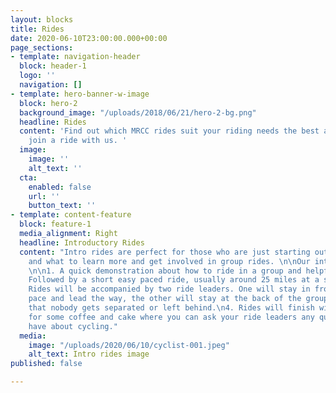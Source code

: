 ```yaml
---
layout: blocks
title: Rides
date: 2020-06-10T23:00:00.000+00:00
page_sections:
- template: navigation-header
  block: header-1
  logo: ''
  navigation: []
- template: hero-banner-w-image
  block: hero-2
  background_image: "/uploads/2018/06/21/hero-2-bg.png"
  headline: Rides
  content: 'Find out which MRCC rides suit your riding needs the best and when to
    join a ride with us. '
  image:
    image: ''
    alt_text: ''
  cta:
    enabled: false
    url: ''
    button_text: ''
- template: content-feature
  block: feature-1
  media_alignment: Right
  headline: Introductory Rides
  content: "Intro rides are perfect for those who are just starting out in road cycling
    and what to learn more and get involved in group rides. \n\nOur intro rides include:
    \n\n1. A quick demonstration about how to ride in a group and helpful safety tips\n2.
    Followed by a short easy paced ride, usually around 25 miles at a steady 15-16mph.\n3.
    Rides will be accompanied by two ride leaders. One will stay in front to set the
    pace and lead the way, the other will stay at the back of the group to make sure
    that nobody gets separated or left behind.\n4. Rides will finish with a cafe stop
    for some coffee and cake where you can ask your ride leaders any question you
    have about cycling."
  media:
    image: "/uploads/2020/06/10/cyclist-001.jpeg"
    alt_text: Intro rides image
published: false

---
```


